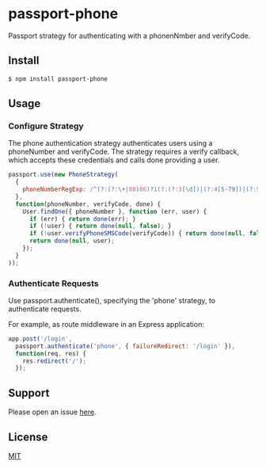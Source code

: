 # passport-phone
Passport strategy for authenticating with a phonenNmber and verifyCode.

## Install

```bash
$ npm install passport-phone
```
## Usage

### Configure Strategy

The phone authentication strategy authenticates users using a phoneNumber and verifyCode. The strategy requires a verify callback, which accepts these credentials and calls done providing a user.

```javascript
passport.use(new PhoneStrategy(
  {
    phoneNumberRegExp: /^(?:(?:\+|00)86)?1(?:(?:3[\d])|(?:4[5-79])|(?:5[0-35-9])|(?:6[5-7])|(?:7[0-8])|(?:8[\d])|(?:9[189]))\d{8}$/ //(ChinaPhoneNumber RegExp)
  },
  function(phoneNumber, verifyCode, done) {
    User.findOne({ phoneNumber }, function (err, user) {
      if (err) { return done(err); }
      if (!user) { return done(null, false); }
      if (!user.verifyPhoneSMSCode(verifyCode)) { return done(null, false); }
      return done(null, user);
    });
  }
));
```

### Authenticate Requests

Use passport.authenticate(), specifying the 'phone' strategy, to authenticate requests.

For example, as route middleware in an Express application:

```javascript
app.post('/login', 
  passport.authenticate('phone', { failureRedirect: '/login' }),
  function(req, res) {
    res.redirect('/');
  });
```

## Support

Please open an issue [here](https://github.com/sothx/passport-phone/issues).

## License

[MIT](LICENSE)


